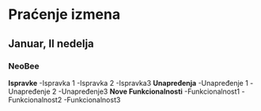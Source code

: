 # Praćenje izmena
## Januar, II nedelja
### NeoBee
**Ispravke**
-Ispravka 1
-Ispravka 2
-Ispravka3
**Unapređenja**
-Unapređenje 1
-Unapređenje 2
-Unapređenje3
**Nove Funkcionalnosti**
-Funkcionalnost1
-Funkcionalnost2
-Funkcionalnost3
